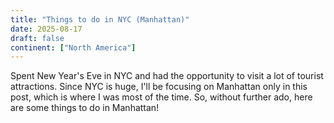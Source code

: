 ```yaml
---
title: "Things to do in NYC (Manhattan)"
date: 2025-08-17
draft: false
continent: ["North America"]
---
```


Spent New Year's Eve in NYC and had the opportunity to visit a lot of tourist attractions. Since NYC is huge, I'll be focusing on Manhattan only in this post, which is where I was most of the time. So, without further ado, here are some things to do in Manhattan!

